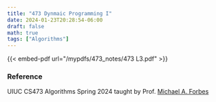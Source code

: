 ```yaml
---
title: "473 Dynmaic Programming I"
date: 2024-01-23T20:28:54-06:00
draft: false
math: true
tags: ["Algorithms"]
---
```



{{< embed-pdf url="/mypdfs/473_notes/473 L3.pdf" >}}

### Reference
UIUC CS473 Algorithms Spring 2024 taught by Prof. [Michael A. Forbes](https://miforbes.cs.illinois.edu/)